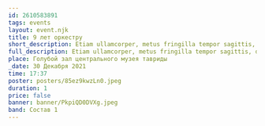 ```yaml
---
id: 2610583891
tags: events
layout: event.njk
title: 9 лет оркестру
short_description: Etiam ullamcorper, metus fringilla tempor sagittis, dui nulla porta metus, sit amet interdum ipsum enim ac turpis. Curabitur blandit ipsum eros, sed hendrerit libero tempus ac. Interdum et malesuada fames ac ante ipsum primis in faucibus.
full_description: Etiam ullamcorper, metus fringilla tempor sagittis, dui nulla porta metus, sit amet interdum ipsum enim ac turpis. Curabitur blandit ipsum eros, sed hendrerit libero tempus ac. Interdum et malesuada fames ac ante ipsum primis in faucibus.
place: Голубой зал центрального музея тавриды
_date: 30 Декабря 2021
time: 17:37
poster: posters/85ez9kwzLn0.jpeg
duration: 1
price: false
banner: banner/PkpiQD0DVXg.jpeg
band: Состав 1
---
```

